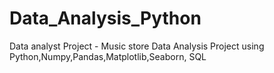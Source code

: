 # Data_Analysis_Python
Data analyst Project - Music store Data Analysis Project using Python,Numpy,Pandas,Matplotlib,Seaborn, SQL






 
